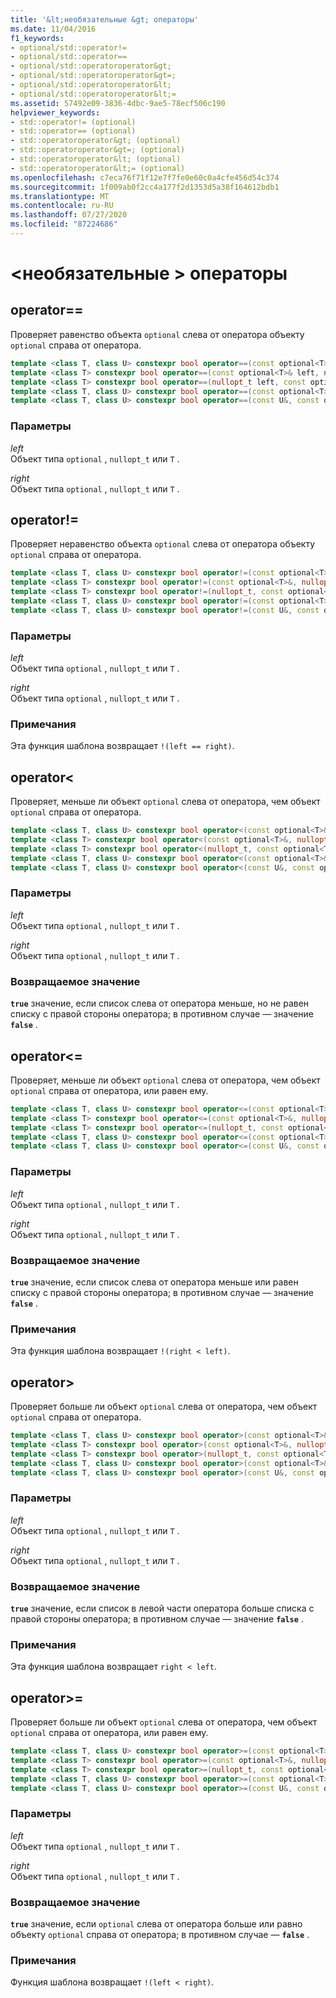 ```yaml
---
title: '&lt;необязательные &gt; операторы'
ms.date: 11/04/2016
f1_keywords:
- optional/std::operator!=
- optional/std::operator==
- optional/std::operatoroperator&gt;
- optional/std::operatoroperator&gt=;
- optional/std::operatoroperator&lt;
- optional/std::operatoroperator&lt;=
ms.assetid: 57492e09-3836-4dbc-9ae5-78ecf506c190
helpviewer_keywords:
- std::operator!= (optional)
- std::operator== (optional)
- std::operatoroperator&gt; (optional)
- std::operatoroperator&gt=; (optional)
- std::operatoroperator&lt; (optional)
- std::operatoroperator&lt;= (optional)
ms.openlocfilehash: c7eca76f71f12e7f7fe0e60c0a4cfe456d54c374
ms.sourcegitcommit: 1f009ab0f2cc4a177f2d1353d5a38f164612bdb1
ms.translationtype: MT
ms.contentlocale: ru-RU
ms.lasthandoff: 07/27/2020
ms.locfileid: "87224686"
---
```

# <a name="ltoptionalgt-operators"></a>&lt;необязательные &gt; операторы

## <a name="operator"></a><a name="op_eq_eq"></a> operator==

Проверяет равенство объекта `optional` слева от оператора объекту `optional` справа от оператора.

```cpp
template <class T, class U> constexpr bool operator==(const optional<T>& left, const optional<U>& right);
template <class T> constexpr bool operator==(const optional<T>& left, nullopt_t right) noexcept;
template <class T> constexpr bool operator==(nullopt_t left, const optional<T>& right) noexcept;
template <class T, class U> constexpr bool operator==(const optional<T>&, const U&);
template <class T, class U> constexpr bool operator==(const U&, const optional<T>&);
```

### <a name="parameters"></a>Параметры

*left*\
Объект типа `optional` , `nullopt_t` или `T` .

*right*\
Объект типа `optional` , `nullopt_t` или `T` .

## <a name="operator"></a><a name="op_neq"></a> operator!=

Проверяет неравенство объекта `optional` слева от оператора объекту `optional` справа от оператора.

```cpp
template <class T, class U> constexpr bool operator!=(const optional<T>&, const optional<U>&);
template <class T> constexpr bool operator!=(const optional<T>&, nullopt_t) noexcept;
template <class T> constexpr bool operator!=(nullopt_t, const optional<T>&) noexcept;
template <class T, class U> constexpr bool operator!=(const optional<T>&, const U&);
template <class T, class U> constexpr bool operator!=(const U&, const optional<T>&);
```

### <a name="parameters"></a>Параметры

*left*\
Объект типа `optional` , `nullopt_t` или `T` .

*right*\
Объект типа `optional` , `nullopt_t` или `T` .

### <a name="remarks"></a>Примечания

Эта функция шаблона возвращает `!(left == right)`.

## <a name="operatorlt"></a><a name="op_lt"></a> operator&lt;

Проверяет, меньше ли объект `optional` слева от оператора, чем объект `optional` справа от оператора.

```cpp
template <class T, class U> constexpr bool operator<(const optional<T>&, const optional<U>&);
template <class T> constexpr bool operator<(const optional<T>&, nullopt_t) noexcept;
template <class T> constexpr bool operator<(nullopt_t, const optional<T>&) noexcept;
template <class T, class U> constexpr bool operator<(const optional<T>&, const U&);
template <class T, class U> constexpr bool operator<(const U&, const optional<T>&);
```

### <a name="parameters"></a>Параметры

*left*\
Объект типа `optional` , `nullopt_t` или `T` .

*right*\
Объект типа `optional` , `nullopt_t` или `T` .

### <a name="return-value"></a>Возвращаемое значение

**`true`** значение, если список слева от оператора меньше, но не равен списку с правой стороны оператора; в противном случае — значение **`false`** .

## <a name="operatorlt"></a><a name="op_lt_eq"></a> operator&lt;=

Проверяет, меньше ли объект `optional` слева от оператора, чем объект `optional` справа от оператора, или равен ему.

```cpp
template <class T, class U> constexpr bool operator<=(const optional<T>&, const optional<U>&);
template <class T> constexpr bool operator<=(const optional<T>&, nullopt_t) noexcept;
template <class T> constexpr bool operator<=(nullopt_t, const optional<T>&) noexcept;
template <class T, class U> constexpr bool operator<=(const optional<T>&, const U&);
template <class T, class U> constexpr bool operator<=(const U&, const optional<T>&);
```

### <a name="parameters"></a>Параметры

*left*\
Объект типа `optional` , `nullopt_t` или `T` .

*right*\
Объект типа `optional` , `nullopt_t` или `T` .

### <a name="return-value"></a>Возвращаемое значение

**`true`** значение, если список слева от оператора меньше или равен списку с правой стороны оператора; в противном случае — значение **`false`** .

### <a name="remarks"></a>Примечания

Эта функция шаблона возвращает `!(right < left)`.

## <a name="operatorgt"></a><a name="op_gt"></a> operator&gt;

Проверяет больше ли объект `optional` слева от оператора, чем объект `optional` справа от оператора.

```cpp
template <class T, class U> constexpr bool operator>(const optional<T>&, const optional<U>&);
template <class T> constexpr bool operator>(const optional<T>&, nullopt_t) noexcept;
template <class T> constexpr bool operator>(nullopt_t, const optional<T>&) noexcept;
template <class T, class U> constexpr bool operator>(const optional<T>&, const U&);
template <class T, class U> constexpr bool operator>(const U&, const optional<T>&);
```

### <a name="parameters"></a>Параметры

*left*\
Объект типа `optional` , `nullopt_t` или `T` .

*right*\
Объект типа `optional` , `nullopt_t` или `T` .

### <a name="return-value"></a>Возвращаемое значение

**`true`** значение, если список в левой части оператора больше списка с правой стороны оператора; в противном случае — значение **`false`** .

### <a name="remarks"></a>Примечания

Эта функция шаблона возвращает `right < left`.

## <a name="operatorgt"></a><a name="op_gt_eq"></a> operator&gt;=

Проверяет больше ли объект `optional` слева от оператора, чем объект `optional` справа от оператора, или равен ему.

```cpp
template <class T, class U> constexpr bool operator>=(const optional<T>&, const optional<U>&);
template <class T> constexpr bool operator>=(const optional<T>&, nullopt_t) noexcept;
template <class T> constexpr bool operator>=(nullopt_t, const optional<T>&) noexcept;
template <class T, class U> constexpr bool operator>=(const optional<T>&, const U&);
template <class T, class U> constexpr bool operator>=(const U&, const optional<T>&);
```

### <a name="parameters"></a>Параметры

*left*\
Объект типа `optional` , `nullopt_t` или `T` .

*right*\
Объект типа `optional` , `nullopt_t` или `T` .

### <a name="return-value"></a>Возвращаемое значение

**`true`** значение, если `optional` слева от оператора больше или равно объекту `optional` справа от оператора; в противном случае — **`false`** .

### <a name="remarks"></a>Примечания

Функция шаблона возвращает `!(left < right)`.

